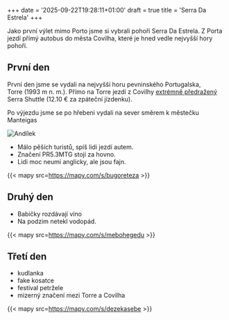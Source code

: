 +++
date = '2025-09-22T19:28:11+01:00'
draft = true
title = 'Serra Da Estrela'
+++

Jako první výlet mimo Porto jsme si vybrali pohoří Serra Da Estrela.
Z Porta jezdí přímý autobus do města Covilha, které je hned vedle nejvyšší hory pohoří.

## První den

První den jsme se vydali na nejvyšší horu pevninského Portugalska, <nobr>Torre (1993 m n. m.)</nobr>.
Přímo na Torre jezdí z Covilhy [extrémně předražený](https://covilhamobilidade.pt/Tariff) Serra Shuttle (12.10 € za zpáteční jízdenku).

Po výjezdu jsme se po hřebeni vydali na sever směrem k městečku Manteigas

![Andílek](/serra-da-estrela/andilek.png)

- Málo pěších turistů, spíš lidi jezdí autem.
- Značení PR5.3MTG stojí za hovno.
- Lidi moc neumí anglicky, ale jsou fajn.

{{< mapy src=https://mapy.com/s/bugoreteza >}}

## Druhý den

- Babičky rozdávají víno
- Na podzim netekl vodopád.

{{< mapy src=https://mapy.com/s/mebohegedu >}}

## Třetí den

- kudlanka
- fake kosatce
- festival petržele
- mizerný značení mezi Torre a Covilha

{{< mapy src=https://mapy.com/s/dezekasebe >}}
